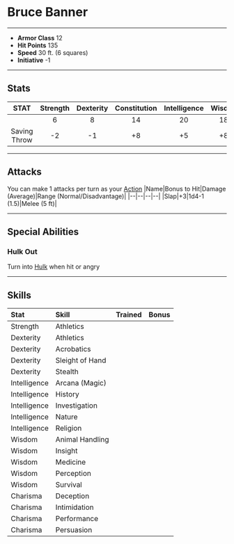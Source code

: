 # Bruce Banner
___
- **Armor Class** 12
- **Hit Points** 135
- **Speed** 30 ft. (6 squares)
- **Initiative** -1
___
## Stats
|STAT|Strength|Dexterity|Constitution|Intelligence|Wisdon|Charisma|
|:---:|:---:|:---:|:---:|:---:|:---:|:---:|
||6|8|14|20|18|16|
|Saving Throw|-2|-1|+8|+5|+8|+3|
___
## Attacks
You can make 1 attacks per turn as your [Action](./../README.md#action)
|Name|Bonus to Hit|Damage (Average)|Range (Normal/Disadvantage)|
|--|--|--|--|
|Slap|+3|1d4-1 (1.5)|Melee (5 ft)|
___
## Special Abilities
### Hulk Out
Turn into [Hulk](./README.md) when hit or angry
___
## Skills
|Stat|Skill|Trained|Bonus|
|:--|:--|--|--:|
|Strength|Athletics|||
|Dexterity|Athletics|||
|Dexterity|Acrobatics|||
|Dexterity|Sleight of Hand|||
|Dexterity|Stealth|||
|Intelligence|Arcana (Magic)|||
|Intelligence|History|||
|Intelligence|Investigation|||
|Intelligence|Nature|||
|Intelligence|Religion|||
|Wisdom|Animal Handling|||
|Wisdom|Insight|||
|Wisdom|Medicine|||
|Wisdom|Perception|||
|Wisdom|Survival|||
|Charisma|Deception|||
|Charisma|Intimidation|||
|Charisma|Performance|||
|Charisma|Persuasion|||
